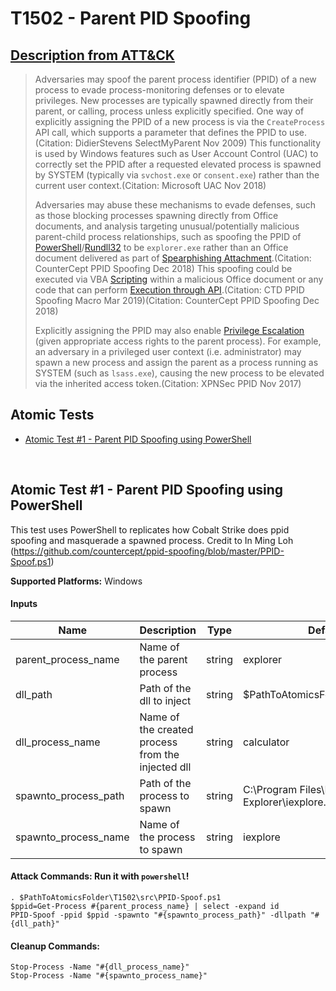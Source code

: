 # T1502 - Parent PID Spoofing
## [Description from ATT&CK](https://attack.mitre.org/wiki/Technique/T1502)
<blockquote>Adversaries may spoof the parent process identifier (PPID) of a new process to evade process-monitoring defenses or to elevate privileges. New processes are typically spawned directly from their parent, or calling, process unless explicitly specified. One way of explicitly assigning the PPID of a new process is via the <code>CreateProcess</code> API call, which supports a parameter that defines the PPID to use.(Citation: DidierStevens SelectMyParent Nov 2009) This functionality is used by Windows features such as User Account Control (UAC) to correctly set the PPID after a requested elevated process is spawned by SYSTEM (typically via <code>svchost.exe</code> or <code>consent.exe</code>) rather than the current user context.(Citation: Microsoft UAC Nov 2018)

Adversaries may abuse these mechanisms to evade defenses, such as those blocking processes spawning directly from Office documents, and analysis targeting unusual/potentially malicious parent-child process relationships, such as spoofing the PPID of [PowerShell](https://attack.mitre.org/techniques/T1086)/[Rundll32](https://attack.mitre.org/techniques/T1085) to be <code>explorer.exe</code> rather than an Office document delivered as part of [Spearphishing Attachment](https://attack.mitre.org/techniques/T1193).(Citation: CounterCept PPID Spoofing Dec 2018) This spoofing could be executed via VBA [Scripting](https://attack.mitre.org/techniques/T1064) within a malicious Office document or any code that can perform [Execution through API](https://attack.mitre.org/techniques/T1106).(Citation: CTD PPID Spoofing Macro Mar 2019)(Citation: CounterCept PPID Spoofing Dec 2018)

Explicitly assigning the PPID may also enable [Privilege Escalation](https://attack.mitre.org/tactics/TA0004) (given appropriate access rights to the parent process). For example, an adversary in a privileged user context (i.e. administrator) may spawn a new process and assign the parent as a process running as SYSTEM (such as <code>lsass.exe</code>), causing the new process to be elevated via the inherited access token.(Citation: XPNSec PPID Nov 2017)</blockquote>

## Atomic Tests

- [Atomic Test #1 - Parent PID Spoofing using PowerShell](#atomic-test-1---parent-pid-spoofing-using-powershell)


<br/>

## Atomic Test #1 - Parent PID Spoofing using PowerShell
This test uses PowerShell to replicates how Cobalt Strike does ppid spoofing and masquerade a spawned process.
Credit to In Ming Loh (https://github.com/countercept/ppid-spoofing/blob/master/PPID-Spoof.ps1)

**Supported Platforms:** Windows


#### Inputs
| Name | Description | Type | Default Value | 
|------|-------------|------|---------------|
| parent_process_name | Name of the parent process | string | explorer|
| dll_path | Path of the dll to inject | string | $PathToAtomicsFolder\T1502\bin\calc.dll|
| dll_process_name | Name of the created process from the injected dll | string | calculator|
| spawnto_process_path | Path of the process to spawn | string | C:\Program Files\Internet Explorer\iexplore.exe|
| spawnto_process_name | Name of the process to spawn | string | iexplore|


#### Attack Commands: Run it with `powershell`! 
```
. $PathToAtomicsFolder\T1502\src\PPID-Spoof.ps1
$ppid=Get-Process #{parent_process_name} | select -expand id
PPID-Spoof -ppid $ppid -spawnto "#{spawnto_process_path}" -dllpath "#{dll_path}"
```

#### Cleanup Commands:
```
Stop-Process -Name "#{dll_process_name}"
Stop-Process -Name "#{spawnto_process_name}"
```





<br/>

